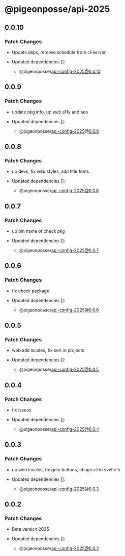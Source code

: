 # @pigeonposse/api-2025

## 0.0.10

### Patch Changes

- Update deps, remove schedule from cl-server

- Updated dependencies []:
  - @pigeonposse/api-config-2025@0.0.10

## 0.0.9

### Patch Changes

- update pkg info, up web a11y and seo

- Updated dependencies []:
  - @pigeonposse/api-config-2025@0.0.9

## 0.0.8

### Patch Changes

- up devs, fix web styles, add title fonts

- Updated dependencies []:
  - @pigeonposse/api-config-2025@0.0.8

## 0.0.7

### Patch Changes

- up bin name of check pkg

- Updated dependencies []:
  - @pigeonposse/api-config-2025@0.0.7

## 0.0.6

### Patch Changes

- fix check package

- Updated dependencies []:
  - @pigeonposse/api-config-2025@0.0.6

## 0.0.5

### Patch Changes

- web:add locales, fix sort in projects

- Updated dependencies []:
  - @pigeonposse/api-config-2025@0.0.5

## 0.0.4

### Patch Changes

- fix issues

- Updated dependencies []:
  - @pigeonposse/api-config-2025@0.0.4

## 0.0.3

### Patch Changes

- up web locales, fix goto buttons, chage all to svelte 5

- Updated dependencies []:
  - @pigeonposse/api-config-2025@0.0.3

## 0.0.2

### Patch Changes

- Beta version 2025

- Updated dependencies []:
  - @pigeonposse/api-config-2025@0.0.2
